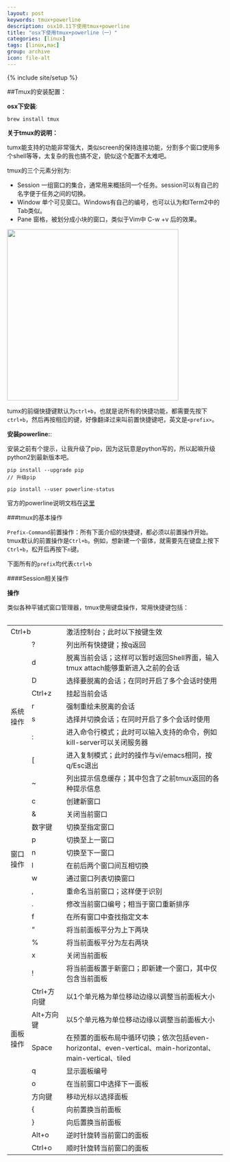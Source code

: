 ```yaml
---
layout: post
keywords: tmux+powerline
description: osx10.11下使用tmux+powerline
title: "osx下使用tmux+powerline（一）"
categories: [linux]
tags: [linux,mac]
group: archive
icon: file-alt
---
```

{% include site/setup %}

##Tmux的安装配置：  

**osx下安装**:  

	brew install tmux  
	
**关于tmux的说明：**  

tumx能支持的功能非常强大，类似screen的保持连接功能，分割多个窗口使用多个shell等等，太复杂的我也搞不定，貌似这个配置不太难吧。  

tmux的三个元素分别为:  

* Session 一组窗口的集合，通常用来概括同一个任务。session可以有自己的名字便于任务之间的切换。  
* Window 单个可见窗口。Windows有自己的编号，也可以认为和ITerm2中的Tab类似。  
* Pane 窗格，被划分成小块的窗口，类似于Vim中 C-w +v 后的效果。  

<img src="http://cenalulu.github.io/images/linux/tmux/concept.jpg" width="400" height="400"/>

tumx的前缀快捷键默认为`ctrl+b`，也就是说所有的快捷功能，都需要先按下`ctrl+b`，然后再按相应的键，好像翻译过来叫前置快捷键吧，英文是`<prefix>`。  

**安装powerline:**:  

安装之前有个提示，让我升级了pip，因为这玩意是python写的，所以起嘛升级python2到最新版本吧。  

	pip install --upgrade pip  
	// 升级pip  
	
	pip install --user powerline-status  
	
官方的powerline说明文档在[这里](http://powerline.readthedocs.io/en/latest/installation/osx.html)   
   

###tmux的基本操作  

`Prefix-Command`前置操作：所有下面介绍的快捷键，都必须以前置操作开始。tmux默认的前置操作是`Ctrl+b`。例如，想新建一个窗体，就需要先在键盘上按下`Ctrl+b`，松开后再按下`n`键。  

下面所有的`prefix`均代表`ctrl+b`    

####Session相关操作 

**操作**
<div class="level2">
<table>
<p>
类似各种平铺式窗口管理器，tmux使用键盘操作，常用快捷键包括：
</p>
<div class="table sectionedit5"><table class="inline">
	<tr class="row0">
		<td class="col0 centeralign" colspan="2">  Ctrl+b  </td><td class="col2">激活控制台；此时以下按键生效</td>
	</tr>
	<tr class="row1">
		<td class="col0" rowspan="9">系统操作</td><td class="col1 centeralign">  ?  </td><td class="col2">列出所有快捷键；按q返回</td>
	</tr>
	<tr class="row2">
		<td class="col0 centeralign">  d  </td><td class="col1">脱离当前会话；这样可以暂时返回Shell界面，输入tmux attach能够重新进入之前的会话</td>
	</tr>
	<tr class="row3">
		<td class="col0 centeralign">  D  </td><td class="col1">选择要脱离的会话；在同时开启了多个会话时使用</td>
	</tr>
	<tr class="row4">
		<td class="col0 centeralign">  Ctrl+z  </td><td class="col1">挂起当前会话</td>
	</tr>
	<tr class="row5">
		<td class="col0 centeralign">  r  </td><td class="col1">强制重绘未脱离的会话</td>
	</tr>
	<tr class="row6">
		<td class="col0 centeralign">  s  </td><td class="col1">选择并切换会话；在同时开启了多个会话时使用</td>
	</tr>
	<tr class="row7">
		<td class="col0 centeralign">  :  </td><td class="col1">进入命令行模式；此时可以输入支持的命令，例如kill-server可以关闭服务器</td>
	</tr>
	<tr class="row8">
		<td class="col0 centeralign">  [  </td><td class="col1">进入复制模式；此时的操作与vi/emacs相同，按q/Esc退出</td>
	</tr>
	<tr class="row9">
		<td class="col0 centeralign">  ~  </td><td class="col1">列出提示信息缓存；其中包含了之前tmux返回的各种提示信息</td>
	</tr>
	<tr class="row10">
		<td class="col0" rowspan="10">窗口操作</td><td class="col1 centeralign">  c  </td><td class="col2">创建新窗口</td>
	</tr>
	<tr class="row11">
		<td class="col0 centeralign">  &amp;  </td><td class="col1">关闭当前窗口</td>
	</tr>
	<tr class="row12">
		<td class="col0 centeralign">  数字键  </td><td class="col1">切换至指定窗口</td>
	</tr>
	<tr class="row13">
		<td class="col0 centeralign">  p  </td><td class="col1">切换至上一窗口</td>
	</tr>
	<tr class="row14">
		<td class="col0 centeralign">  n  </td><td class="col1">切换至下一窗口</td>
	</tr>
	<tr class="row15">
		<td class="col0 centeralign">  l  </td><td class="col1">在前后两个窗口间互相切换</td>
	</tr>
	<tr class="row16">
		<td class="col0 centeralign">  w  </td><td class="col1">通过窗口列表切换窗口</td>
	</tr>
	<tr class="row17">
		<td class="col0 centeralign">  ,  </td><td class="col1">重命名当前窗口；这样便于识别</td>
	</tr>
	<tr class="row18">
		<td class="col0 centeralign">  .  </td><td class="col1">修改当前窗口编号；相当于窗口重新排序</td>
	</tr>
	<tr class="row19">
		<td class="col0 centeralign">  f  </td><td class="col1">在所有窗口中查找指定文本</td>
	</tr>
	<tr class="row20">
		<td class="col0" rowspan="14">面板操作</td><td class="col1 centeralign">  “  </td><td class="col2">将当前面板平分为上下两块</td>
	</tr>
	<tr class="row21">
		<td class="col0 centeralign">  %  </td><td class="col1">将当前面板平分为左右两块</td>
	</tr>
	<tr class="row22">
		<td class="col0 centeralign">  x  </td><td class="col1">关闭当前面板</td>
	</tr>
	<tr class="row23">
		<td class="col0 centeralign">  !  </td><td class="col1">将当前面板置于新窗口；即新建一个窗口，其中仅包含当前面板</td>
	</tr>
	<tr class="row24">
		<td class="col0 centeralign">  Ctrl+方向键  </td><td class="col1">以1个单元格为单位移动边缘以调整当前面板大小</td>
	</tr>
	<tr class="row25">
		<td class="col0 centeralign">  Alt+方向键  </td><td class="col1">以5个单元格为单位移动边缘以调整当前面板大小</td>
	</tr>
	<tr class="row26">
		<td class="col0 centeralign">  Space  </td><td class="col1">在预置的面板布局中循环切换；依次包括even-horizontal、even-vertical、main-horizontal、main-vertical、tiled</td>
	</tr>
	<tr class="row27">
		<td class="col0 centeralign">  q  </td><td class="col1">显示面板编号</td>
	</tr>
	<tr class="row28">
		<td class="col0 centeralign">  o  </td><td class="col1">在当前窗口中选择下一面板</td>
	</tr>
	<tr class="row29">
		<td class="col0 centeralign">  方向键  </td><td class="col1">移动光标以选择面板</td>
	</tr>
	<tr class="row30">
		<td class="col0 centeralign">  {  </td><td class="col1">向前置换当前面板</td>
	</tr>
	<tr class="row31">
		<td class="col0 centeralign">  }  </td><td class="col1">向后置换当前面板</td>
	</tr>
	<tr class="row32">
		<td class="col0 centeralign">  Alt+o  </td><td class="col1">逆时针旋转当前窗口的面板</td>
	</tr>
	<tr class="row33">
		<td class="col0 centeralign">  Ctrl+o  </td><td class="col1">顺时针旋转当前窗口的面板</td>
	</tr>
</table></div>

